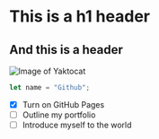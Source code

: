 # This is a h1 header
## And this is a header
![Image of Yaktocat](https://octodex.github.com/images/yaktocat.png)

``` javascript
let name = "Github";
```
- [x] Turn on GitHub Pages
- [ ] Outline my portfolio
- [ ] Introduce myself to the world
